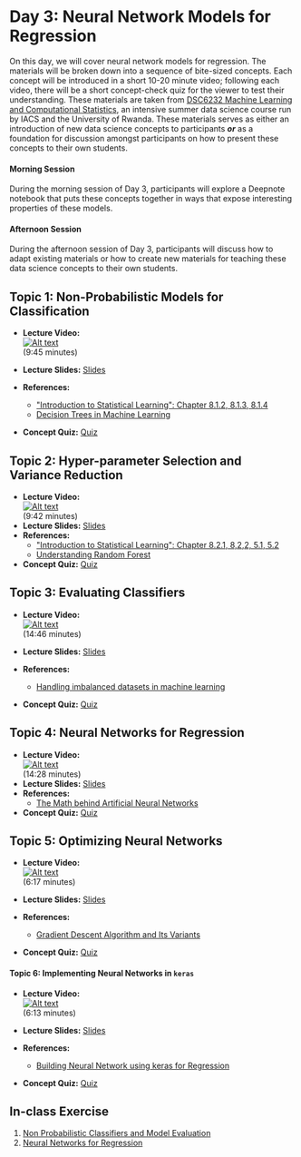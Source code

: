 # Day 3: Neural Network Models for Regression

On this day, we will cover neural network models for regression. The materials will be broken down into a sequence of
bite-sized concepts. Each concept will be introduced in a short 10-20 minute video; following each video, there will be a
short concept-check quiz for the viewer to test their understanding. These materials are taken from [DSC6232 Machine Learning and Computational Statistics](https://onefishy.github.io/Rwanda-Data-Science/), an intensive summer data science course run by IACS and the University of Rwanda. These materials
serves as either an introduction of new data science concepts to participants ***or*** as a foundation for discussion amongst
participants on how to present these concepts to their own students.

#### Morning Session
During the morning session of Day 3, participants will explore a Deepnote notebook that puts these concepts together in ways
that expose interesting properties of these models. 

#### Afternoon Session
During the afternoon session of Day 3, participants will discuss how to adapt existing materials or how to create new
materials for teaching these data science concepts to their own students.

## **Topic 1:** Non-Probabilistic Models for Classification

- **Lecture Video:** <br>
[![Alt text](https://img.youtube.com/vi/TPiSr1wbUtg/0.jpg)](https://youtu.be/TPiSr1wbUtg) <br>
(9:45 minutes)

- **Lecture Slides:** [Slides](https://drive.google.com/file/d/1taP00yHX7aLVDwMNBkrnBWd3IMimERVi/view?usp=sharing)
- **References:** 
  - ["Introduction to Statistical Learning": Chapter 8.1.2, 8.1.3, 8.1.4](https://github.com/tpn/pdfs/blob/master/An%20Introduction%20To%20Statistical%20Learning%20with%20Applications%20in%20R%20(ISLR%20Sixth%20Printing).pdf)
  - [Decision Trees in Machine Learning](https://towardsdatascience.com/decision-trees-in-machine-learning-641b9c4e8052)
- **Concept Quiz:** [Quiz](https://docs.google.com/forms/d/e/1FAIpQLScU_kxRK5uNThepAtAf52Yhreg2FZMaiolSbV612bbssJr1Gg/viewform?usp=sf_link)
    
## **Topic 2:**  Hyper-parameter Selection and Variance Reduction

- **Lecture Video:** <br>
[![Alt text](https://img.youtube.com/vi/5lBjG8tJubM/0.jpg)](https://youtu.be/5lBjG8tJubM) <br>
(9:42 minutes)
- **Lecture Slides:** [Slides](https://drive.google.com/file/d/14W13NJCXSVH1pl6Xx_Yj7Ybwp1wzXAQR/view?usp=sharing)
- **References:** 
  - ["Introduction to Statistical Learning": Chapter 8.2.1, 8,2,2, 5.1, 5.2](https://github.com/tpn/pdfs/blob/master/An%20Introduction%20To%20Statistical%20Learning%20with%20Applications%20in%20R%20(ISLR%20Sixth%20Printing).pdf)
  - [Understanding Random Forest](https://towardsdatascience.com/understanding-random-forest-58381e0602d2)
- **Concept Quiz:** [Quiz](https://docs.google.com/forms/d/e/1FAIpQLScTtjpHg4svVZ6DETiyW9gaHghrTg63wSOyjWzrFkd-AAtEtQ/viewform?usp=sf_link)
    
## **Topic 3:** Evaluating Classifiers

- **Lecture Video:** <br>
[![Alt text](https://img.youtube.com/vi/vJFnbAsmZaE/0.jpg)](https://youtu.be/vJFnbAsmZaE) <br>
(14:46 minutes)

- **Lecture Slides:** [Slides](https://drive.google.com/file/d/1oTrqQw0doU3kwj_zofU1GBfV_-hE07xf/view?usp=sharing)
  
- **References:** 
  - [Handling imbalanced datasets in machine learning](https://towardsdatascience.com/handling-imbalanced-datasets-in-machine-learning-7a0e84220f28)
  
- **Concept Quiz:** [Quiz](https://docs.google.com/forms/d/e/1FAIpQLSe6yDU-_h_hsxEdZeV6d8boYE5DuXzzFs7-jjave0Exh-AEBQ/viewform?usp=sf_link)

## **Topic 4:** Neural Networks for Regression

- **Lecture Video:** <br>
[![Alt text](https://img.youtube.com/vi/_XWdu5ip4n4/0.jpg)](https://youtu.be/_XWdu5ip4n4) <br>
(14:28 minutes)
- **Lecture Slides:** [Slides](https://drive.google.com/file/d/1-oDJEzReIyNsmakv6LtS0dP27tmU3V1v/view?usp=sharing)
- **References:** 
  - [The Math behind Artificial Neural Networks](https://towardsdatascience.com/the-heart-of-artificial-neural-networks-26627e8c03ba)
- **Concept Quiz:** [Quiz](https://docs.google.com/forms/d/e/1FAIpQLSd7Ynz47sC_1_EHdSp1IusBF2Ulo5hdTZt-S2xfNVQhYMLmCw/viewform?usp=sf_link)

## **Topic 5:** Optimizing Neural Networks

- **Lecture Video:** <br>
[![Alt text](https://img.youtube.com/vi/wabJS4Nkxeg/0.jpg)](https://youtu.be/wabJS4Nkxeg) <br>
(6:17 minutes)

- **Lecture Slides:** [Slides](https://drive.google.com/file/d/1JqUUfqj81ioExFhyTwBw8HYpbj__7uMF/view?usp=sharing)
- **References:** 
  - [Gradient Descent Algorithm and Its Variants](https://towardsdatascience.com/gradient-descent-algorithm-and-its-variants-10f652806a3)
- **Concept Quiz:** [Quiz](https://docs.google.com/forms/d/e/1FAIpQLSd3z0gXS7ep0CTjmsTGUXf5rsbAW-gfuMwJtVcj7qB-fFAXAQ/viewform?usp=sf_link)

#### **Topic 6:** Implementing Neural Networks in `keras`
- **Lecture Video:** <br>
[![Alt text](https://img.youtube.com/vi/sbg9y4L1sKo/0.jpg)](https://youtu.be/sbg9y4L1sKo) <br>
(6:13 minutes)

- **Lecture Slides:** [Slides](https://drive.google.com/file/d/1OsENAg2OdIVoJwE50g6Q37i_msEZxRzC/view?usp=sharing)
- **References:** 
  - [Building Neural Network using keras for Regression](https://medium.com/datadriveninvestor/building-neural-network-using-keras-for-regression-ceee5a9eadff)
- **Concept Quiz:** [Quiz](https://docs.google.com/forms/d/e/1FAIpQLSdJvWwrhGIpQJv6AbIdLkPW0Y2BRTJ944MYhgyzoQLfIshdqQ/viewform?usp=sf_link)


## In-class Exercise
1. [Non Probabilistic Classifiers and Model Evaluation](https://deepnote.com/project/aa4ceb92-4323-4985-bc06-aa8df6ee45ca)
2. [Neural Networks for Regression](https://deepnote.com/project/523bbc1e-4b14-424b-917a-c39eced4f667)
